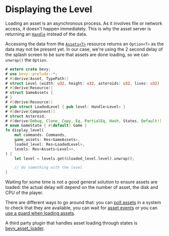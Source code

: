 # Displaying the Level

Loading an asset is an asynchronous process. As it involves file or network access, it doesn't happen immediately. This is why the asset server is returning an [`Handle`](https://docs.rs/bevy/0.16.0/bevy/asset/enum.Handle.html) instead of the data.

Accessing the data from the [`Assets<T>`](https://docs.rs/bevy/0.16.0/bevy/asset/struct.Assets.html) resource returns an `Option<T>` as the data may not be present yet. In our case, we're using the 2 second delay of the splash screen to be sure that assets are done loading, so we can `unwrap()` the `Option`.

```rust
# extern crate bevy;
# use bevy::prelude::*;
# #[derive(Asset, TypePath)]
# struct Level {width: u32, height: u32, asteroids: u32, lives: u32}
# #[derive(Resource)]
# struct GameAssets {
# }
# #[derive(Resource)]
# pub struct LoadedLevel { pub level: Handle<Level> }
# #[derive(Component)]
# struct Asteroid;
# #[derive(Debug, Clone, Copy, Eq, PartialEq, Hash, States, Default)]
# enum GameState { #[default] Game }
fn display_level(
    mut commands: Commands,
    game_assets: Res<GameAssets>,
    loaded_level: Res<LoadedLevel>,
    levels: Res<Assets<Level>>,
) {
    let level = levels.get(&loaded_level.level).unwrap();

    // do something with the level
}
```

<div class="warning">

Waiting for some time is not a good general solution to ensure assets are loaded: the actual delay will depend on the number of asset, the disk and CPU of the player.

There are different ways to go around that: you can [poll assets](https://docs.rs/bevy/latest/bevy/asset/struct.Assets.html#method.get) in a system to check that they are available, you can wait for [asset events](https://docs.rs/bevy/latest/bevy/asset/enum.AssetEvent.html) or you
can [use a guard when loading assets](https://docs.rs/bevy/latest/bevy/asset/struct.AssetServer.html#method.load_acquire).

A third party plugin that handles asset loading through states is [bevy_asset_loader](https://crates.io/crates/bevy_asset_loader).

</div>
